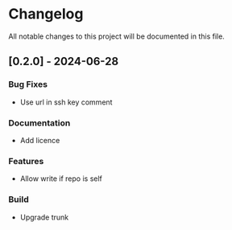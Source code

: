 # Changelog

All notable changes to this project will be documented in this file.

## [0.2.0] - 2024-06-28

### Bug Fixes

- Use url in ssh key comment

### Documentation

- Add licence

### Features

- Allow write if repo is self

### Build

- Upgrade trunk

<!-- generated by git-cliff -->
